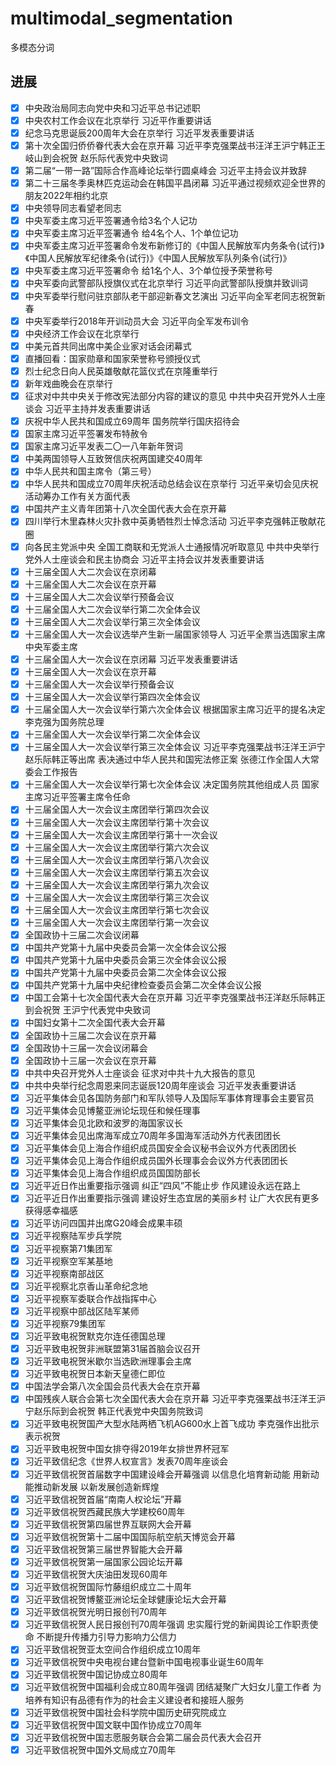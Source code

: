 # multimodal_segmentation
多模态分词

## 进展

- [x] 中央政治局同志向党中央和习近平总书记述职
- [x] 中央农村工作会议在北京举行 习近平作重要讲话
- [x] 纪念马克思诞辰200周年大会在京举行 习近平发表重要讲话
- [x] 第十次全国归侨侨眷代表大会在京开幕 习近平李克强栗战书汪洋王沪宁韩正王岐山到会祝贺 赵乐际代表党中央致词
- [x] 第二届“一带一路”国际合作高峰论坛举行圆桌峰会 习近平主持会议并致辞
- [x] 第二十三届冬季奥林匹克运动会在韩国平昌闭幕 习近平通过视频欢迎全世界的朋友2022年相约北京
- [x] 中央领导同志看望老同志
- [x] 中央军委主席习近平签署通令给3名个人记功
- [x] 中央军委主席习近平签署通令 给4名个人、1个单位记功
- [x] 中央军委主席习近平签署命令发布新修订的《中国人民解放军内务条令(试行)》《中国人民解放军纪律条令(试行)》《中国人民解放军队列条令(试行)》
- [x] 中央军委主席习近平签署命令 给1名个人、3个单位授予荣誉称号
- [x] 中央军委向武警部队授旗仪式在北京举行 习近平向武警部队授旗并致训词
- [x] 中央军委举行慰问驻京部队老干部迎新春文艺演出 习近平向全军老同志祝贺新春
- [x] 中央军委举行2018年开训动员大会 习近平向全军发布训令
- [x] 中央经济工作会议在北京举行
- [x] 中美元首共同出席中美企业家对话会闭幕式
- [x] 直播回看：国家勋章和国家荣誉称号颁授仪式
- [x] 烈士纪念日向人民英雄敬献花篮仪式在京隆重举行
- [x] 新年戏曲晚会在京举行
- [x] 征求对中共中央关于修改宪法部分内容的建议的意见 中共中央召开党外人士座谈会 习近平主持并发表重要讲话
- [x] 庆祝中华人民共和国成立69周年 国务院举行国庆招待会
- [x] 国家主席习近平签署发布特赦令
- [x] 国家主席习近平发表二〇一八年新年贺词
- [x] 中美两国领导人互致贺信庆祝两国建交40周年
- [x] 中华人民共和国主席令（第三号）
- [x] 中华人民共和国成立70周年庆祝活动总结会议在京举行 习近平亲切会见庆祝活动筹办工作有关方面代表
- [x] 中国共产主义青年团第十八次全国代表大会在京开幕
- [x] 四川举行木里森林火灾扑救中英勇牺牲烈士悼念活动 习近平李克强韩正敬献花圈
- [x] 向各民主党派中央 全国工商联和无党派人士通报情况听取意见 中共中央举行党外人士座谈会和民主协商会 习近平主持会议并发表重要讲话
- [x] 十三届全国人大二次会议在京闭幕
- [x] 十三届全国人大二次会议在京开幕
- [x] 十三届全国人大二次会议举行预备会议
- [x] 十三届全国人大二次会议举行第二次全体会议
- [x] 十三届全国人大二次会议举行第三次全体会议
- [x] 十三届全国人大一次会议选举产生新一届国家领导人 习近平全票当选国家主席中央军委主席
- [x] 十三届全国人大一次会议在京闭幕 习近平发表重要讲话
- [x] 十三届全国人大一次会议在京开幕
- [x] 十三届全国人大一次会议举行预备会议
- [x] 十三届全国人大一次会议举行第四次全体会议
- [x] 十三届全国人大一次会议举行第六次全体会议 根据国家主席习近平的提名决定李克强为国务院总理
- [x] 十三届全国人大一次会议举行第二次全体会议
- [x] 十三届全国人大一次会议举行第三次全体会议 习近平李克强栗战书汪洋王沪宁赵乐际韩正等出席 表决通过中华人民共和国宪法修正案 张德江作全国人大常委会工作报告
- [x] 十三届全国人大一次会议举行第七次全体会议 决定国务院其他组成人员 国家主席习近平签署主席令任命
- [x] 十三届全国人大一次会议主席团举行第四次会议
- [x] 十三届全国人大一次会议主席团举行第十次会议
- [x] 十三届全国人大一次会议主席团举行第十一次会议
- [x] 十三届全国人大一次会议主席团举行第六次会议
- [x] 十三届全国人大一次会议主席团举行第八次会议
- [x] 十三届全国人大一次会议主席团举行第五次会议
- [x] 十三届全国人大一次会议主席团举行第九次会议
- [x] 十三届全国人大一次会议主席团举行第三次会议
- [x] 十三届全国人大一次会议主席团举行第七次会议
- [x] 十三届全国人大一次会议主席团举行第一次会议
- [x] 全国政协十三届二次会议闭幕
- [x] 中国共产党第十九届中央委员会第一次全体会议公报
- [x] 中国共产党第十九届中央委员会第三次全体会议公报
- [x] 中国共产党第十九届中央委员会第二次全体会议公报
- [x] 中国共产党第十九届中央纪律检查委员会第二次全体会议公报
- [x] 中国工会第十七次全国代表大会在京开幕 习近平李克强栗战书汪洋赵乐际韩正到会祝贺 王沪宁代表党中央致词
- [x] 中国妇女第十二次全国代表大会开幕
- [x] 全国政协十三届二次会议在京开幕
- [x] 全国政协十三届一次会议闭幕会
- [x] 全国政协十三届一次会议在京开幕
- [x] 中共中央召开党外人士座谈会 征求对中共十九大报告的意见
- [x] 中共中央举行纪念周恩来同志诞辰120周年座谈会 习近平发表重要讲话
- [x] 习近平集体会见各国防务部门和军队领导人及国际军事体育理事会主要官员
- [x] 习近平集体会见博鳌亚洲论坛现任和候任理事
- [x] 习近平集体会见北欧和波罗的海国家议长
- [x] 习近平集体会见出席海军成立70周年多国海军活动外方代表团团长
- [x] 习近平集体会见上海合作组织成员国安全会议秘书会议外方代表团团长
- [x] 习近平集体会见上海合作组织成员国外长理事会会议外方代表团团长
- [x] 习近平集体会见上海合作组织成员国国防部长
- [x] 习近平近日作出重要指示强调 纠正“四风”不能止步 作风建设永远在路上
- [x] 习近平近日作出重要指示强调 建设好生态宜居的美丽乡村 让广大农民有更多获得感幸福感
- [x] 习近平访问四国并出席G20峰会成果丰硕
- [x] 习近平视察陆军步兵学院
- [x] 习近平视察第71集团军
- [x] 习近平视察空军某基地
- [x] 习近平视察南部战区
- [x] 习近平视察北京香山革命纪念地
- [x] 习近平视察军委联合作战指挥中心
- [x] 习近平视察中部战区陆军某师
- [x] 习近平视察79集团军
- [x] 习近平致电祝贺默克尔连任德国总理
- [x] 习近平致电祝贺非洲联盟第31届首脑会议召开
- [x] 习近平致电祝贺米歇尔当选欧洲理事会主席
- [x] 习近平致电祝贺日本新天皇德仁即位
- [x] 中国法学会第八次全国会员代表大会在京开幕
- [x] 中国残疾人联合会第七次全国代表大会在京开幕 习近平李克强栗战书汪洋王沪宁赵乐际到会祝贺 韩正代表党中央国务院致词
- [x] 习近平致电祝贺国产大型水陆两栖飞机AG600水上首飞成功 李克强作出批示表示祝贺
- [x] 习近平致电祝贺中国女排夺得2019年女排世界杯冠军
- [x] 习近平致信纪念《世界人权宣言》发表70周年座谈会
- [x] 习近平致信祝贺首届数字中国建设峰会开幕强调 以信息化培育新动能 用新动能推动新发展 以新发展创造新辉煌
- [x] 习近平致信祝贺首届“南南人权论坛”开幕
- [x] 习近平致信祝贺西藏民族大学建校60周年
- [x] 习近平致信祝贺第四届世界互联网大会开幕
- [x] 习近平致信祝贺第十二届中国国际航空航天博览会开幕
- [x] 习近平致信祝贺第三届世界智能大会开幕
- [x] 习近平致信祝贺第一届国家公园论坛开幕
- [x] 习近平致信祝贺大庆油田发现60周年
- [x] 习近平致信祝贺国际竹藤组织成立二十周年
- [x] 习近平致信祝贺博鳌亚洲论坛全球健康论坛大会开幕
- [x] 习近平致信祝贺光明日报创刊70周年
- [x] 习近平致信祝贺人民日报创刊70周年强调 忠实履行党的新闻舆论工作职责使命 不断提升传播力引导力影响力公信力
- [x] 习近平致信祝贺亚太空间合作组织成立10周年
- [x] 习近平致信祝贺中央电视台建台暨新中国电视事业诞生60周年
- [x] 习近平致信祝贺中国记协成立80周年
- [x] 习近平致信祝贺中国福利会成立80周年强调 团结凝聚广大妇女儿童工作者 为培养有知识有品德有作为的社会主义建设者和接班人服务
- [x] 习近平致信祝贺中国社会科学院中国历史研究院成立
- [x] 习近平致信祝贺中国文联中国作协成立70周年
- [x] 习近平致信祝贺中国志愿服务联合会第二届会员代表大会召开
- [x] 习近平致信祝贺中国外文局成立70周年
